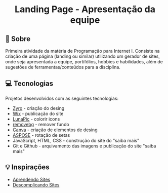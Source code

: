 <h1 align="center"> Landing Page - Apresentação da equipe </h1>


## 📌 Sobre

Primeira atividade da matéria de Programação para Internet I. Consiste na criação de uma página (landing ou similar) utilizando um gerador de sites, onde seja apresentada a equipe, portifólios, hobbies e habilidades, além de sugestões de ferramentas/conteúdos para a disciplina.


## 💻 Tecnologias

Projetos desenvolvidos com as seguintes tecnologias:

- [Zyro](https://zyro.com/br) - criação do desing
- [Wix](https://www.wix.com/) - publicação do site
- [LunaPic](https://www7.lunapic.com/editor/) - colorir icons
- [removebg](https://www.remove.bg/pt-br/upload) - remover fundo
- [Canva](https://www.canva.com/) - criação de elementos de desing
- [ASPOSE](https://products.aspose.app/imaging/pt/flip-rotate/png) - rotação de setas
- JavaScript, HTML, CSS - construção do site do "saiba mais"
- Git e Github - arquivamento das imagens e publicação do site "saiba mais"


## 💡 Inspirações
- [Aprendendo Sites](https://youtu.be/PB710kvAqTQ)
- [Descomplicando Sites](https://youtu.be/XM_xZhvEygg)